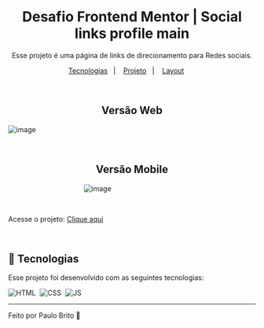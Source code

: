 <h1 align="center"> Desafio Frontend Mentor | Social links profile main </h1>
<p align="center">
Esse projeto é uma página de links de direcionamento para Redes sociais.
</p>

<p align="center">
  <a href="#-tecnologias">Tecnologias</a>&nbsp;&nbsp;&nbsp;|&nbsp;&nbsp;&nbsp;
  <a href="#-projeto">Projeto</a>&nbsp;&nbsp;&nbsp;|&nbsp;&nbsp;&nbsp;
  <a href="#-layout">Layout</a>&nbsp;&nbsp;&nbsp;&nbsp;&nbsp;&nbsp;
</p>

<br>

<h2 align="center"> Versão Web  </h2>

![image](https://github.com/Paulobritto34/Desafio_Frontend_Mentor_Social_links_profile_main/assets/98286250/e70ed253-5aac-44eb-b566-71dac7995578)

<br>

<h2 align="center"> Versão Mobile </h2>

&nbsp;&nbsp;&nbsp;&nbsp;&nbsp;&nbsp;&nbsp;&nbsp;&nbsp;&nbsp;&nbsp;&nbsp;&nbsp;&nbsp;&nbsp;&nbsp;&nbsp;&nbsp;&nbsp;&nbsp;&nbsp;&nbsp;&nbsp;&nbsp;&nbsp;&nbsp;&nbsp;&nbsp;&nbsp;&nbsp;&nbsp;&nbsp;&nbsp;&nbsp;&nbsp;&nbsp;&nbsp;&nbsp;&nbsp;![image](https://github.com/Paulobritto34/Desafio_Frontend_Mentor_Social_links_profile_main/assets/98286250/fca088fe-94d5-4d0c-b6fa-041a5cc55aa7)


<br>

Acesse o projeto: <a href="https://paulobritto34.github.io/Desafio_Frontend_Mentor_Social_links_profile_main/" target="_blank">Clique aqui</a>

<br>

## 🚀 Tecnologias

Esse projeto foi desenvolvido com as seguintes tecnologias:

![HTML](https://img.shields.io/badge/-HTML-05122A?style=flat&logo=HTML5)&nbsp;
![CSS](https://img.shields.io/badge/-CSS-05122A?style=flat&logo=CSS3&logoColor=1572B6)&nbsp;
![JS](https://img.shields.io/badge/-JS-05122A?style=flat&logo=JS&logoColor=1572B6)&nbsp;

---

Feito por Paulo Brito 🧐
